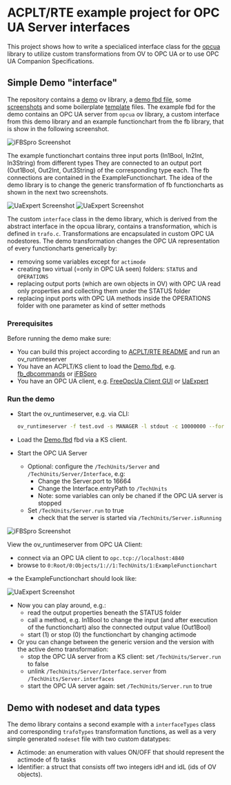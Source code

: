 
# ACPLT/RTE example project for OPC UA Server interfaces

This project shows how to write a specialiced interface class for the [opcua](https://github.com/acplt/rte/tree/master/syslibs/opcua) library to utilize custom transformations from OV to OPC UA or to use OPC UA Companion Specifications.

## Simple Demo "interface"

The repository contains a [demo](demo) ov library, a [demo fbd file](doc/Demo.fbd), some [screenshots](doc) and some boilerplate [template](template) files.
The example fbd for the demo contains an OPC UA server from `opcua` ov library, a custom interface from this demo library and an example functionchart from the fb library, that is show in the following screenshot.

![iFBSpro Screenshot](doc/ifbspro-screenshot-functionchart.png "iFBSpro screenshot showing the example functionchart")

The example functionchart contains three input ports (In1Bool, In2Int, In3String) from different types
They are connected to an output port (Out1Bool, Out2Int, Out3String) of the corresponding type each.
The fb connections are contained in the ExampleFunctionchart.
The idea of the demo library is to change the generic transformation of fb functioncharts as shown in the next two screenshots.

![UaExpert Screenshot](doc/uaexpert-screenshot-adresspace-functionchart-without-trafo.png "UaExpert screenshot showing the adress space of the generic transformation of a functionchart")
![UaExpert Screenshot](doc/uaexpert-screenshot-adresspace-functionchart.png "UaExpert screenshot showing the adress space of the demo transformation of a functionchart")

The custom `interface` class in the demo library, which is derived from the abstract interface in the opcua library, contains a transformation, which is defined in `trafo.c`.
Transformations are encapsulated in custom OPC UA nodestores.
The demo transformation changes the OPC UA representation of every functioncharts generically by:

* removing some variables except for `actimode`
* creating two virtual (=only in OPC UA seen) folders: `STATUS` and `OPERATIONS`
* replacing output ports (which are own objects in OV) with OPC UA read only properties and collecting them under the STATUS folder
* replacing input ports with OPC UA methods inside the OPERATIONS folder with one parameter as kind of setter methods

### Prerequisites

Before running the demo make sure:

* You can build this project according to [ACPLT/RTE README](https://github.com/acplt/rte) and run an ov_runtimeserver
* You have an ACPLT/KS client to load the [Demo.fbd](doc/Demo.fbd), e.g. [fb_dbcommands](https://github.com/acplt/dbcommands) or [iFBSpro](https://github.com/ltsoft-gmbh/ifbspro)
* You have an OPC UA client, e.g. [FreeOpcUa Client GUI](https://github.com/FreeOpcUa/opcua-client-gui) or [UaExpert](https://www.unified-automation.com/de/produkte/entwicklerwerkzeuge/uaexpert.html)

### Run the demo

* Start the ov_runtimeserver, e.g. via CLI:

    ```sh
    ov_runtimeserver -f test.ovd -s MANAGER -l stdout -c 10000000 --force-create -w ksbase -w kshttp -w TCPbind -w fb -w ksxdr -w opcua -w demo
    ```

* Load the [Demo.fbd](doc/Demo.fbd) fbd via a KS client.
* Start the OPC UA Server
  * Optional: configure the `/TechUnits/Server` and `/TechUnits/Server/Interface`, e.g:
    * Change the Server.port to 16664
    * Change the Interface.entryPath to `/TechUnits`
    * Note: some variables can only be chaned if the OPC UA server is stopped
  * Set `/TechUnits/Server.run` to true
    * check that the server is started via `/TechUnits/Server.isRunning`

![iFBSpro Screenshot](doc/ifbspro-screenshot-server.png "iFBSpro screenshot showing the opcua server")

View the ov_runtimeserver from OPC UA Client:

* connect via an OPC UA client to `opc.tcp://localhost:4840`
* browse to `0:Root/0:Objects/1://1:TechUnits/1:ExampleFunctionchart`

=> the ExampleFunctionchart should look like:

![UaExpert Screenshot](doc/uaexpert-screenshot-functionchart.png "UaExpert screenshot showing the transformed functionchart")

* Now you can play around, e.g.:
  * read the output properties beneath the STATUS folder
  * call a method, e.g. In1Bool to change the input (and after execution of the functionchart) also the connected output value (Out1Bool)
  * start (1) or stop (0) the functionchart by changing actimode
* Or you can change between the generic version and the version with the active demo transformation:
  * stop the OPC UA server from a KS client: set `/TechUnits/Server.run` to false
  * unlink `/TechUnits/Server/Interface.server` from `/TechUnits/Server.interfaces`
  * start the OPC UA server again: set `/TechUnits/Server.run` to true

## Demo with nodeset and data types

The demo library contains a second example with a `interfaceTypes` class and corresponding `trafoTypes` transformation functions, as well as a very simple generated `nodeset` file with two custom datatypes:

* Actimode: an enumeration with values ON/OFF that should represent the actimode of fb tasks
* Identifier: a struct that consists off two integers idH and idL (ids of OV objects).
 